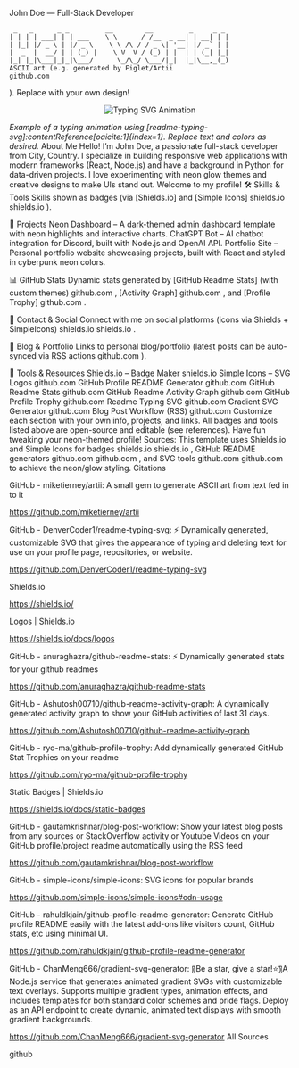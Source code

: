 John Doe — Full-Stack Developer
<!-- ASCII Art Section -->
```
 _   _      _ _         __        __         _     _ _ 
| | | | ___| | | ___    \ \      / /__  _ __| | __| | |
| |_| |/ _ \ | |/ _ \    \ \ /\ / / _ \| '__| |/ _` | |
|  _  |  __/ | | (_) |    \ V  V / (_) | |  | | (_| |_|
|_| |_|\___|_|_|\___/      \_/\_/ \___/|_|  |_|\__,_(_)
ASCII art (e.g. generated by Figlet/Artii
github.com
```
). Replace with your own design! <!-- SVG Animation Section --> <p align="center"> <img src="https://readme-typing-svg.demolab.com?font=Fira+Code&size=32&pause=1000&color=FF00FF&center=true&vCenter=true&width=650&lines=Hello+there!;I'm+John+Doe;Welcome+to+my+GitHub" alt="Typing SVG Animation" /> </p> *Example of a typing animation using [readme-typing-svg]:contentReference[oaicite:1]{index=1}. Replace text and colors as desired.* <!-- About Me Section -->
About Me
Hello! I’m John Doe, a passionate full-stack developer from City, Country. I specialize in building responsive web applications with modern frameworks (React, Node.js) and have a background in Python for data-driven projects. I love experimenting with neon glow themes and creative designs to make UIs stand out. Welcome to my profile! <!-- Skills & Tools Section -->
🛠️ Skills & Tools
Skills shown as badges (via [Shields.io] and [Simple Icons]
shields.io
shields.io
).
<!-- Projects Section -->
🔭 Projects
Neon Dashboard – A dark-themed admin dashboard template with neon highlights and interactive charts.
ChatGPT Bot – AI chatbot integration for Discord, built with Node.js and OpenAI API.
Portfolio Site – Personal portfolio website showcasing projects, built with React and styled in cyberpunk neon colors.
<!-- GitHub Stats Section -->
📊 GitHub Stats
Dynamic stats generated by [GitHub Readme Stats] (with custom themes)
github.com
, [Activity Graph]
github.com
, and [Profile Trophy]
github.com
.



 <!-- Contact & Social Section -->
📇 Contact & Social
Connect with me on social platforms (icons via Shields + SimpleIcons)
shields.io
shields.io
.
<!-- Blog & Portfolio Section -->
📝 Blog & Portfolio
Links to personal blog/portfolio (latest posts can be auto-synced via RSS actions
github.com
).
<!-- Resources / Generators -->
🔗 Tools & Resources
Shields.io – Badge Maker 
shields.io
Simple Icons – SVG Logos 
github.com
GitHub Profile README Generator 
github.com
GitHub Readme Stats 
github.com
GitHub Readme Activity Graph 
github.com
GitHub Profile Trophy 
github.com
Readme Typing SVG 
github.com
Gradient SVG Generator 
github.com
Blog Post Workflow (RSS) 
github.com
Customize each section with your own info, projects, and links. All badges and tools listed above are open-source and editable (see references). Have fun tweaking your neon-themed profile! Sources: This template uses Shields.io and Simple Icons for badges
shields.io
shields.io
, GitHub README generators
github.com
github.com
, and SVG tools
github.com
github.com
 to achieve the neon/glow styling.
Citations

GitHub - miketierney/artii: A small gem to generate ASCII art from text fed in to it

https://github.com/miketierney/artii

GitHub - DenverCoder1/readme-typing-svg: ⚡ Dynamically generated, customizable SVG that gives the appearance of typing and deleting text for use on your profile page, repositories, or website.

https://github.com/DenverCoder1/readme-typing-svg

Shields.io

https://shields.io/

Logos | Shields.io

https://shields.io/docs/logos

GitHub - anuraghazra/github-readme-stats: :zap: Dynamically generated stats for your github readmes

https://github.com/anuraghazra/github-readme-stats

GitHub - Ashutosh00710/github-readme-activity-graph: A dynamically generated activity graph to show your GitHub activities of last 31 days.

https://github.com/Ashutosh00710/github-readme-activity-graph

GitHub - ryo-ma/github-profile-trophy: Add dynamically generated GitHub Stat Trophies on your readme

https://github.com/ryo-ma/github-profile-trophy

Static Badges | Shields.io

https://shields.io/docs/static-badges

GitHub - gautamkrishnar/blog-post-workflow: Show your latest blog posts from any sources or StackOverflow activity or Youtube Videos on your GitHub profile/project readme automatically using the RSS feed

https://github.com/gautamkrishnar/blog-post-workflow

GitHub - simple-icons/simple-icons: SVG icons for popular brands

https://github.com/simple-icons/simple-icons#cdn-usage

GitHub - rahuldkjain/github-profile-readme-generator: Generate GitHub profile README easily with the latest add-ons like visitors count, GitHub stats, etc using minimal UI.

https://github.com/rahuldkjain/github-profile-readme-generator

GitHub - ChanMeng666/gradient-svg-generator: 〖Be a star, give a star!⭐️〗A Node.js service that generates animated gradient SVGs with customizable text overlays. Supports multiple gradient types, animation effects, and includes templates for both standard color schemes and pride flags. Deploy as an API endpoint to create dynamic, animated text displays with smooth gradient backgrounds.

https://github.com/ChanMeng666/gradient-svg-generator
All Sources

github
